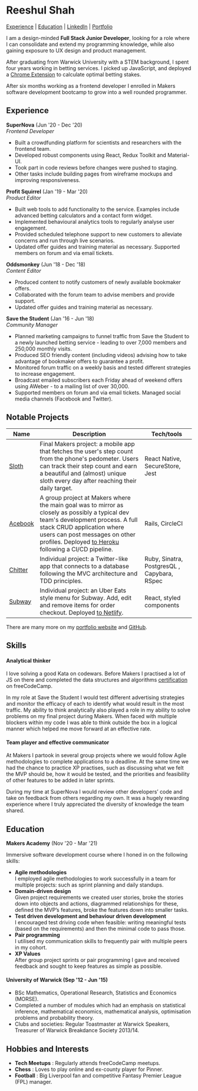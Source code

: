 # Reeshul Shah

[Experience](#experience) | [Education](#education) | [LinkedIn](http://www.linkedin.com/in/reeshul) | [Portfolio](https://reeshul.com)

I am a design-minded **Full Stack Junior Developer**, looking for a role where I can consolidate and extend my programming knowledge, while also gaining exposure to UX design and product management.

After graduating from Warwick University with a STEM background, I spent four years working in betting services. I picked up JavaScript, and deployed a [Chrome Extension](https://chrome.google.com/webstore/detail/cheeky-betting-plugin/pkklclgbjgmbcdbdfcifffbegblnpabc/related) to calculate optimal betting stakes.

After six months working as a frontend developer I enrolled in Makers software development bootcamp to grow into a well rounded programmer.

## Experience

**SuperNova** (Jun '20 - Dec '20)  
_Frontend Developer_

- Built a crowdfunding platform for scientists and researchers with the frontend team.
- Developed robust components using React, Redux Toolkit and Material-UI.
- Took part in code reviews before changes were pushed to staging.
- Other tasks include building pages from wireframe mockups and improving responsiveness.

**Profit Squirrel** (Jan '19 - Mar '20)  
_Product Editor_

- Built web tools to add functionality to the service. Examples include advanced betting calculators and a contact form widget.
- Implemented behavioural analytics tools to regularly analyse user engagement.
- Provided scheduled telephone support to new customers to alleviate concerns and run through live scenarios.
- Updated offer guides and training material as necessary. Supported members on forum and via email tickets.

**Oddsmonkey** (Jun '18 - Dec '18)  
_Content Editor_

- Produced content to notify customers of newly available bookmaker offers.
- Collaborated with the forum team to advise members and provide support.
- Updated offer guides and training material as necessary.

**Save the Student** (Jan '16 - Jun '18)  
_Community Manager_

- Planned marketing campaigns to funnel traffic from Save the Student to a newly launched betting service - leading to over 7,000 members and 250,000 monthly visits.
- Produced SEO friendly content (including videos) advising how to take advantage of bookmaker offers to guarantee a profit.
- Monitored forum traffic on a weekly basis and tested different strategies to increase engagement.
- Broadcast emailed subscribers each Friday ahead of weekend offers using AWeber - to a mailing list of over 30,000.
- Supported members on forum and via email tickets. Managed social media channels (Facebook and Twitter).

## Notable Projects

| Name                         | Description       | Tech/tools        |
| ---------------------------- | ----------------- | ----------------- |
| [Sloth](https://github.com/reeshul/sloth)           | Final Makers project: a mobile app that fetches the user's step count from the phone's pedometer. Users can track their step count and earn a beautiful and (almost) unique sloth every day after reaching their daily target. | React Native, SecureStore, Jest |
| [Acebook](https://github.com/reeshul/acebook)           | A group project at Makers where the main goal was to mirror as closely as possibly a typical dev team's development process. A full stack CRUD application where users can post messages on other profiles. Deployed [to Heroku](http://hemo-acebook.herokuapp.com/) following a CI/CD pipeline.  | Rails, CircleCI |
| [Chitter](https://github.com/reeshul/chitter)           | Individual project: a Twitter-like app that connects to a database following the MVC architecture and TDD principles.| Ruby, Sinatra, PostgresQL , Capybara, RSpec|
| [Subway](https://github.com/reeshul/subway)           | Individual project: an Uber Eats style menu for Subway. Add, edit and remove items for order checkout. Deployed [to Netlify](https://vigilant-goldberg-82f00d.netlify.app/).  | React, styled components |

There are many more on my [portfolio website](https://reeshul.com) and [GitHub](https://github.com/Reeshul?tab=repositories). 

## Skills

#### Analytical thinker

I love solving a good Kata on codewars. Before Makers I practised a lot of JS on there and completed the data structures and algorithms [certification](https://www.freecodecamp.org/certification/reeshul/javascript-algorithms-and-data-structures) on freeCodeCamp.

In my role at Save the Student I would test different advertising strategies and monitor the efficacy of each to identify what would result in the most traffic. My ability to think analytically also played a role in my ability to solve problems on my final project during Makers. When faced with multiple blockers within my code I was able to think outside the box in a logical manner which helped me move forward at an effective rate.

#### Team player and effective communicator

At Makers I partook in several group projects where we would follow Agile methodologies to complete applications to a deadline. At the same time we had the chance to practice XP practises, such as discussing what we felt the MVP should be, how it would be tested, and the priorities and feasibility of other features to be added in later sprints.

During my time at SuperNova I would review other developers’ code and take on feedback from others regarding my own. It was a hugely rewarding experience where I truly appreciated the diversity of knowledge the team shared.

## Education

**Makers Academy** (Nov '20 - Mar '21)  

Immersive software development course where I honed in on the following skills:

- **Agile methodologies**<br />
I employed agile methodologies to work successfully in a team for multiple projects: such as sprint planning and daily standups.
- **Domain-driven design**<br />
Given project requirements we created user stories, broke the stories down into objects and actions, diagrammed relationships for these, defined the MVP’s features, broke the features down into smaller tasks. 
- **Test driven development and behaviour driven development**<br />
I encouraged test driving code when feasible: writing meaningful tests (based on the requirements) and then the minimal code to pass those.
- **Pair programming**<br />
I utilised my communication skills to frequently pair with multiple peers in my cohort.
- **XP Values**<br />
After group project sprints or pair programming I gave and received feedback and sought to keep features as simple as possible.


#### University of Warwick (Sep '12 - Jun '15)

- BSc Mathematics, Operational Research, Statistics and Economics (MORSE).
- Completed a number of modules which had an emphasis on statistical inference, mathematical economics, mathematical analysis, optimisation problems and probability theory.
- Clubs and societies: Regular Toastmaster at Warwick Speakers, Treasurer of Warwick Breakdance Society 2013/14.


## Hobbies and Interests

- **Tech Meetups** : Regularly attends freeCodeCamp meetups.
- **Chess** : Loves to play online and ex-county player for Pinner.
- **Football** : Big Liverpool fan and competitive Fantasy Premier League (FPL) manager.
